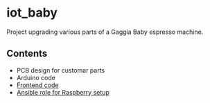 # iot_baby

Project upgrading various parts of a Gaggia Baby espresso machine.

## Contents

* PCB design for customar parts
* Arduino code
* [Frontend code](frontend)
* [Ansible role for Raspberry setup](ansible)
